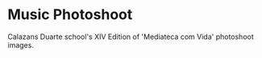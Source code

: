 # Music Photoshoot
 Calazans Duarte school's XIV Edition of 'Mediateca com Vida' photoshoot images.
